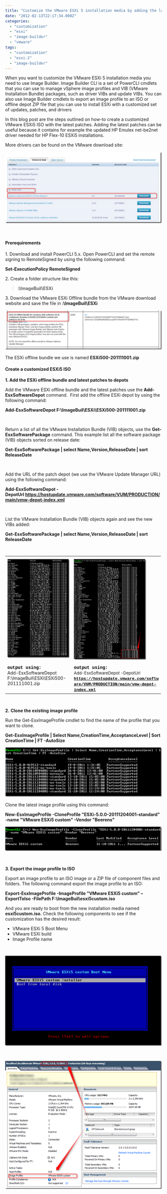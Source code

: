 ```yaml
---
title: "Customize the VMware ESXi 5 installation media by adding the latest patches using Image Builder"
date: "2012-02-13T22:17:34.000Z"
categories: 
  - "customization"
  - "esxi"
  - "image-builder"
  - "vmware"
tags: 
  - "customization"
  - "esxi-2"
  - "image-builder"
---
```


When you want to customize the VMware ESXi 5 installation media you need to use Image Builder. Image Builder CLI is a set of PowerCLI cmdlets that you can use to manage vSphere image profiles and VIB (VMware Installation Bundle) packages, such as driver VIBs and update VIBs. You can also use Image Builder cmdlets to export an image profile to an ISO or offline depot ZIP file that you can use to install ESXi with a customized set of updates, patches, and drivers

In this blog post are the steps outlined on how-to create a customized VMware ESXi5 ISO with the latest patches. Adding the latest patches can be useful because it contains for example the updated HP Emulex net-be2net driver needed for HP Flex-10 ESXi5 installations.

More drivers can be found on the VMware download site:

[![image](images/image_thumb11.png "image")](https://www.ivobeerens.nl/wp-content/uploads/2012/02/image13.png)

 

#### Prerequirements

1\. Download and install PowerCLI 5.x. Open PowerCLI and set the remote signing to RemoteSigned by using the following command:

**Set-ExecutionPolicy RemoteSigned**

2\. Create a folder structure like this:

> **<drive letter>:\\ImageBuil\\ESXi**

3\. Download the VMware ESXi Offline bundle from the VMware download website and save the file in **<driveletter>:\\ImageBuil\\ESXi**

[![image](images/image_thumb4.png "image")](https://www.ivobeerens.nl/wp-content/uploads/2012/02/image4.png)

The ESXi offline bundle we use is named **ESXi500-201111001.zip**

#### Create a customized ESXi5 ISO

**1\. Add the ESXi offline bundle and latest patches to depots**

Add the VMware ESXi offline bundle and the latest patches use the **Add-EsxSoftwareDepot** command.  First add the offline ESXi depot by using the following command:

**Add-EsxSoftwareDepot F:\\ImageBuil\\ESXi\\ESXi500-201111001.zip**

 

Return a list of all the VMware Installation Bundle (VIB) objects, use the **Get-EsxSoftwarePackage** command. This example list all the software package (VIB) objects sorted on release date:

**Get-EsxSoftwarePackage | select Name,Version,ReleaseDate | sort ReleaseDate**

 

Add the URL of the patch depot (we use the VMware Update Manager URL) using the following command:

**Add-EsxSoftwareDepot -DepotUrl https://hostupdate.vmware.com/software/VUM/PRODUCTION/main/vmw-depot-index.xml**

 

List the VMware Installation Bundle (VIB) objects again and see the new VIBs added:

**Get-EsxSoftwarePackage | select Name,Version,ReleaseDate | sort ReleaseDate**

 

<table border="0" width="400" cellspacing="0" cellpadding="2"><tbody><tr><td valign="top" width="200"><a href="https://www.ivobeerens.nl/wp-content/uploads/2012/02/image5.png"><span style="color: #000000;"><img style="background-image: none; margin: 7px 0px; padding-left: 0px; padding-right: 0px; display: inline; padding-top: 0px; border-width: 0px;" title="image" src="images/image_thumb5.png" alt="image" width="250" height="317" border="0"></span></a></td><td valign="top" width="200"><a href="https://www.ivobeerens.nl/wp-content/uploads/2012/02/image7.png"><span style="color: #000000;"><img style="background-image: none; margin: 7px 0px; padding-left: 0px; padding-right: 0px; display: inline; padding-top: 0px; border-width: 0px;" title="image" src="images/image_thumb6.png" alt="image" width="233" height="323" border="0"></span></a></td></tr><tr><td valign="top" width="200"><span style="color: #000000; font-family: 'Courier New';"><strong>output using:</strong></span><div></div>Add-EsxSoftwareDepot F:\ImageBuil\ESXi\ESXi500-201111001.zip</td><td valign="top" width="200"><span style="font-family: 'Courier New';"><strong><span style="color: #000000;">output using:</span></strong></span><div></div><span style="font-size: small;">Add-EsxSoftwareDepot -DepotUrl </span><a href="https://hostupdate.vmware.com/software/VUM/PRODUCTION/main/vmw-depot-index.xml"><span style="color: #000000; font-family: 'Courier New'; font-size: small;"><strong>https://hostupdate.vmware.com/softw</strong></span></a> <a href="https://hostupdate.vmware.com/software/VUM/PRODUCTION/main/vmw-depot-index.xml"><span style="color: #000000; font-family: 'Courier New'; font-size: small;"><strong>are/VUM/PRODUCTION/main/vmw-depot-index.xml</strong></span></a></td></tr></tbody></table>

 

**2.** **Clone the existing image profile**

Run the Get-EsxImageProfile cmdlet to find the name of the profile that you want to clone.

**Get-EsxImageProfile | Select Name,CreationTime,AcceptanceLevel | Sort CreationTime | FT -AutoSize**

[![image](images/image_thumb7.png "image")](https://www.ivobeerens.nl/wp-content/uploads/2012/02/image8.png)

Clone the latest image profile using this command:

**New-EsxImageProfile -CloneProfile "ESXi-5.0.0-20111204001-standard" -name "VMware ESXi5 custom" -Vendor "Beerens"**

[![image](images/image_thumb8.png "image")](https://www.ivobeerens.nl/wp-content/uploads/2012/02/image9.png)

 

**3\. Export the image profile to ISO**

Export an image profile to an ISO image or a ZIP file of component files and folders. The following command export the image profile to an ISO:

**Export-EsxImageProfile -ImageProfile "VMware ESXi5 custom" –ExportToIso -FilePath F:\\ImageBuil\\esxi5custom.iso**

And you are ready to boot from the new installation media named **esxi5custom.iso.** Check the following components to see if the customization has the desired result:

- VMware ESXi 5 Boot Menu
- VMware ESXi build
- Image Profile name

 

[![image](images/image_thumb9.png "image")](https://www.ivobeerens.nl/wp-content/uploads/2012/02/image11.png)

 

[![image](images/image_thumb10.png "image")](https://www.ivobeerens.nl/wp-content/uploads/2012/02/image12.png)
